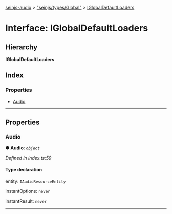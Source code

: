 [seinjs-audio](../README.md) > ["seinjs/types/Global"](../modules/_seinjs_types_global_.md) > [IGlobalDefaultLoaders](../interfaces/_seinjs_types_global_.iglobaldefaultloaders.md)

# Interface: IGlobalDefaultLoaders

## Hierarchy

**IGlobalDefaultLoaders**

## Index

### Properties

* [Audio](_seinjs_types_global_.iglobaldefaultloaders.md#audio)

---

## Properties

<a id="audio"></a>

###  Audio

**● Audio**: *`object`*

*Defined in index.ts:59*

#### Type declaration

 entity: `IAudioResourceEntity`

 instantOptions: `never`

 instantResult: `never`

___

